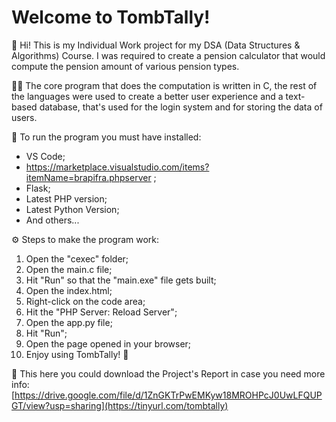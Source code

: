 # Welcome to TombTally!

👋 Hi! This is my Individual Work project for my DSA (Data Structures & Algorithms) Course. I was required to create a pension calculator that would compute the pension amount of various pension types.

🧑‍💻 The core program that does the computation is written in C, the rest of the languages were used to create a better user experience and a text-based database, that's used for the login system and for storing the data of users.

📃 To run the program you must have installed:
- VS Code;
- https://marketplace.visualstudio.com/items?itemName=brapifra.phpserver ;
- Flask;
- Latest PHP version;
- Latest Python Version;
- And others...


⚙️ Steps to make the program work:
 1. Open the "cexec" folder;
 2. Open the main.c file;
 3. Hit "Run" so that the "main.exe" file gets built;
 4. Open the index.html;
 5. Right-click on the code area;
 6. Hit the "PHP Server: Reload Server";
 7. Open the app.py file;
 8. Hit "Run";
 9. Open the page opened in your browser;
 10. Enjoy using TombTally! 🎉

💾 This here you could download the Project's Report in case you need more info: [https://drive.google.com/file/d/1ZnGKTrPwEMKyw18MROHPcJ0UwLFQUPGT/view?usp=sharing](https://tinyurl.com/tombtally)

